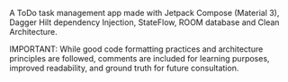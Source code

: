 A ToDo task management app made with Jetpack Compose (Material 3), Dagger Hilt dependency Injection, StateFlow, ROOM database and Clean Architecture.

IMPORTANT: While good code formatting practices and architecture principles are followed, 
comments are included for learning purposes, improved readability, and ground truth for future consultation.